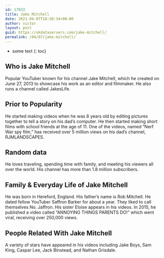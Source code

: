 ```yaml
---
id: 17033
title: Jake Mitchell
date: 2021-04-07T18:50:34+00:00
author: victor
layout: post
guid: https://ukdataservers.com/jake-mitchell/
permalink: /04/07/jake-mitchell/
---
```


* some text
{: toc}


## Who is Jake Mitchell



Popular YouTuber known for his channel Jake Mitchell, which he created on June 27, 2013 to showcase his work as an editor and filmmaker. He also runs a channel called JakesLife.

                
                
                
## Prior to Popularity



He started making videos when he was 8 years old by editing pictures together to tell a story on his dad&#8217;s computer. He then started making short films with school friends at the age of 11. One of the videos, named &#8220;Nerf War spy film,&#8221; has received over 5 million views on his dad&#8217;s channel, RJMLANDSCAPES.

                
                
                
## Random data



He loves traveling, spending time with family, and meeting his viewers all over the world. His channel has more than 1.8 million subscribers.

                
                
                
## Family & Everyday Life of Jake Mitchell



He was born in Hereford, England. His father&#8217;s name is Rob Mitchell. He dated fellow YouTuber Saffron Barker for about a year. They liked to call themselves No. Jaffron. His sister Eloise appears in his videos. In 2015, he published a video called &#8220;ANNOYING THINGS PARENTS DO!&#8221; which went viral, receiving over 250,000 views.

                
                
                
## People Related With Jake Mitchell



A variety of stars have appeared in his videos including Jake Boys, Sam King, Caspar Lee, Jack Binstead, and Nathan Grisdale.

                
              
            
          
          
          